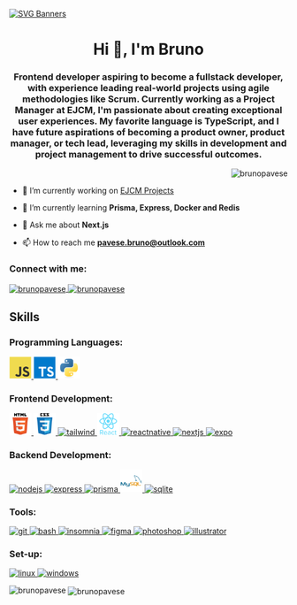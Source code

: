 [![SVG Banners](https://svg-banners.vercel.app/api?type=luminance&text1=>_%20🖥️&width=800&height=400)](https://github.com/Akshay090/svg-banners)
<h1 align="center">Hi 👋, I'm Bruno</h1>


<h3 align="center">Frontend developer aspiring to become a fullstack developer, with experience leading real-world projects using agile methodologies like Scrum. Currently working as a Project Manager at EJCM, I'm passionate about creating exceptional user experiences. My favorite language is TypeScript, and I have future aspirations of becoming a product owner, product manager, or tech lead, leveraging my skills in development and project management to drive successful outcomes.</h3>

<p align="right"> <img src="https://komarev.com/ghpvc/?username=brunopavese&label=Profile%20views&color=0eb474&style=flat" alt="brunopavese" /> </p>

- 🔭 I’m currently working on [EJCM Projects](https://github.com/EJCM-workspace)

- 🌱 I’m currently learning **Prisma, Express, Docker and Redis**

- 💬 Ask me about **Next.js**

- 📫 How to reach me **pavese.bruno@outlook.com**

<h3 align="left">Connect with me:</h3>
<p align="left">
  <a href="https://linkedin.com/in/brunopavese" target="blank">
    <img align="center" src="https://cdn.jsdelivr.net/gh/devicons/devicon/icons/linkedin/linkedin-original.svg" alt="brunopavese" height="40" width="40"/>
  </a>
  <a href="https://www.behance.net/brunopavese" target="blank">
    <img align="center" src="https://www.svgrepo.com/show/349304/behance.svg" alt="brunopavese" height="40" width="40" />
  </a>
</p>

<h2>Skills</h2>

<h3 align="left">Programming Languages:</h3>
<p align="left">
  <a href="https://developer.mozilla.org/en-US/docs/Web/JavaScript" target="_blank" rel="noreferrer">
    <img src="https://raw.githubusercontent.com/devicons/devicon/master/icons/javascript/javascript-original.svg" alt="javascript" width="40" height="40"/>
  </a>
  <a href="https://www.typescriptlang.org/" target="_blank" rel="noreferrer">
    <img src="https://raw.githubusercontent.com/devicons/devicon/master/icons/typescript/typescript-original.svg" alt="typescript" width="40" height="40"/>
  </a>
  <a href="https://www.python.org" target="_blank" rel="noreferrer">
    <img src="https://raw.githubusercontent.com/devicons/devicon/master/icons/python/python-original.svg" alt="python" width="40" height="40"/>
  </a>
</p>

<h3 align="left">Frontend Development:</h3>
<p align="left">
  <a href="https://www.w3.org/html/" target="_blank" rel="noreferrer">
    <img src="https://raw.githubusercontent.com/devicons/devicon/master/icons/html5/html5-original-wordmark.svg" alt="html5" width="40" height="40"/>
  </a>
  <a href="https://www.w3schools.com/css/" target="_blank" rel="noreferrer">
    <img src="https://raw.githubusercontent.com/devicons/devicon/master/icons/css3/css3-original-wordmark.svg" alt="css3" width="40" height="40"/>
  </a>
  <a href="https://tailwindcss.com/" target="_blank" rel="noreferrer">
    <img src="https://www.vectorlogo.zone/logos/tailwindcss/tailwindcss-icon.svg" alt="tailwind" width="40" height="40"/>
  </a>
  <a href="https://reactjs.org/" target="_blank" rel="noreferrer">
    <img src="https://raw.githubusercontent.com/devicons/devicon/master/icons/react/react-original-wordmark.svg" alt="react" width="40" height="40"/>
  </a>
  <a href="https://reactnative.dev/" target="_blank" rel="noreferrer">
    <img src="https://reactnative.dev/img/header_logo.svg" alt="reactnative" width="40" height="40"/>
  </a>
  <a href="https://nextjs.org/" target="_blank" rel="noreferrer">
    <img src="https://cdn.jsdelivr.net/gh/devicons/devicon/icons/nextjs/nextjs-original.svg" alt="nextjs" width="40" height="40"/>
  </a>
  <a href="https://expo.dev/" target="_blank" rel="noreferrer">
    <img src="https://www.vectorlogo.zone/logos/expoio/expoio-icon.svg" alt="expo" width="40" height="40"/>
  </a>
</p>

<h3 align="left">Backend Development:</h3>
<p align="left">
  <a href="https://nodejs.org" target="_blank" rel="noreferrer">
    <img src="https://www.svgrepo.com/show/452075/node-js.svg" alt="nodejs" width="40" height="40"/>
  </a>
  <a href="https://expressjs.com" target="_blank" rel="noreferrer">
    <img src="https://cdn.jsdelivr.net/gh/devicons/devicon/icons/express/express-original.svg" alt="express" width="40" height="40"/>
  </a>
  <a href="https://www.prisma.io/" target="_blank" rel="noreferrer">
    <img src="https://raw.githubusercontent.com/prisma/presskit/main/Assets/Prisma-IndigoSymbol.svg" alt="prisma" width="40" height="40"/>
  </a>
  <a href="https://www.mysql.com/" target="_blank" rel="noreferrer">
    <img src="https://raw.githubusercontent.com/devicons/devicon/master/icons/mysql/mysql-original-wordmark.svg" alt="mysql" width="40" height="40"/>
  </a>
  <a href="https://www.sqlite.org/" target="_blank" rel="noreferrer">
    <img src="https://www.vectorlogo.zone/logos/sqlite/sqlite-icon.svg" alt="sqlite" width="40" height="40"/>
  </a>
</p>

<h3 align="left">Tools:</h3>
<p align="left"> 
  <a href="https://git-scm.com/" target="_blank" rel="noreferrer"> 
    <img src="https://www.vectorlogo.zone/logos/git-scm/git-scm-icon.svg" alt="git" width="40" height="40"/>
  </a>
  <a href="https://www.gnu.org/software/bash/" target="_blank" rel="noreferrer">
    <img src="https://upload.wikimedia.org/wikipedia/commons/4/4b/Bash_Logo_Colored.svg" alt="bash" width="40" height="40"/>
  </a>
  <a href="https://insomnia.rest" target="_blank" rel="noreferrer">
    <img src="https://www.svgrepo.com/show/353904/insomnia.svg" alt="insomnia" width="40" height="40"/>
  </a>
  <a href="https://www.figma.com/" target="_blank" rel="noreferrer">
    <img src="https://www.vectorlogo.zone/logos/figma/figma-icon.svg" alt="figma" width="40" height="40"/>
  </a>
  <a href="https://www.photoshop.com/en" target="_blank" rel="noreferrer">
    <img src="https://upload.wikimedia.org/wikipedia/commons/a/af/Adobe_Photoshop_CC_icon.svg" alt="photoshop" width="40" height="40"/>
  </a>
  <a href="https://www.adobe.com/in/products/illustrator.html" target="_blank" rel="noreferrer">
    <img src="https://upload.wikimedia.org/wikipedia/commons/f/fb/Adobe_Illustrator_CC_icon.svg" alt="illustrator" width="40" height="40"/>
  </a>
</p>

<h3 align="left">Set-up:</h3>
<p align="left"> 
  <a href="https://linux.org/" target="_blank" rel="noreferrer">
    <img src="https://upload.wikimedia.org/wikipedia/commons/3/35/Tux.svg" alt="linux" height="40"/>
  </a>
  <a href="https://www.microsoft.com/windows/" target="_blank" rel="noreferrer">
    <img src="https://cdn.worldvectorlogo.com/logos/microsoft-windows-11.svg" alt="windows" height="40"/>
  </a>
</p>

<p>
  <img align="left" src="https://github-readme-stats.vercel.app/api/top-langs?username=brunopavese&show_icons=true&theme=dark&locale=en&layout=compact" alt="brunopavese" />
</p>

<p>
  &nbsp;<img align="center" src="https://github-readme-stats.vercel.app/api?username=brunopavese&show_icons=true&theme=dark&locale=en" alt="brunopavese"/>
</p>

<!-- <style>
  .skills {
    background-color: #151515;
    border-style: solid;
    border-width: 0.5px;
    border-color: #e4e2e2;
    border-radius: 0.5rem;
    padding:12px;
    display: flex;
    gap:12px;
    align-items: center;
    padding-bottom:12px;
  }
  .contact {
    padding:12px;
    display: flex;
    gap:12px;
    align-items: center;
  }
  .white-bg {
    background-color: white;
    padding: 2px;
    border-radius: 100%
  }
  .status {
    display: flex;
    flex-direction: row;
    justify-content: space-between;
    padding-top: 2rem;
  }
</style> -->